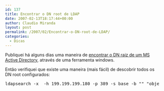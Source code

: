 ```yaml
---
id: 137
title: Encontrar o DN root de LDAP
date: 2007-02-13T18:17:44+00:00
author: Claudio Miranda
layout: post
permalink: /2007/02/Encontrar-o-DN-root-de-LDAP/
categories:
  - Dicas
---
```

Publiquei há alguns dias uma maneira de [encontrar o DN raiz de um MS Active Directory](http://blog.claudius.com.br/blog/claudio//2007/02/05/3-Dicas-Encontrar-o-DN-do-AD-Download-de-conte%C3%BAdo-wiki-Firefox-ler-zip), através de uma ferramenta windows. 

Então verifiquei que existe uma maneira (mais fácil) de descobrir todos os DN root configurados: 

<pre>ldapsearch -x&nbsp; -h 199.199.199.180 -p 389 -s base -b "" "objectClass=*" namingContexts
</pre>